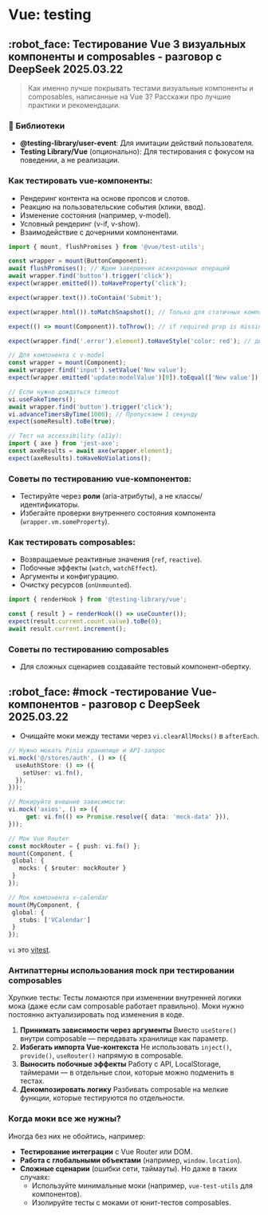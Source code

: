 # Vue: testing

## :robot_face: Тестирование Vue 3 визуальных компоненты и composables - разговор с DeepSeek 2025.03.22

> Как именно лучше покрывать тестами визуальные компоненты и composables, написанные на Vue 3? Расскажи про лучшие практики и рекомендации.

### :jigsaw: Библиотеки

- **@testing-library/user-event**: Для имитации действий пользователя.
- **Testing Library/Vue** (опционально): Для тестирования с фокусом на поведении, а не реализации.

### Как тестировать vue-компоненты:

- Рендеринг контента на основе пропсов и слотов.
- Реакцию на пользовательские события (клики, ввод).
- Изменение состояния (например, v-model).
- Условный рендеринг (v-if, v-show).
- Взаимодействие с дочерними компонентами.

```js
import { mount, flushPromises } from '@vue/test-utils';

const wrapper = mount(ButtonComponent);
await flushPromises(); // Ждем завершения асинхронных операций
await wrapper.find('button').trigger('click');
expect(wrapper.emitted()).toHaveProperty('click');

expect(wrapper.text()).toContain('Submit');

expect(wrapper.html()).toMatchSnapshot(); // Только для статичных компонентов.

expect(() => mount(Component)).toThrow(); // if required prop is missing

expect(wrapper.find('.error').element).toHaveStyle('color: red'); // динамические стили

// Для компонента с v-model
const wrapper = mount(Component);
await wrapper.find('input').setValue('New value');
expect(wrapper.emitted('update:modelValue')[0]).toEqual(['New value']);

// Если нужно дождаться timeout
vi.useFakeTimers();
await wrapper.find('button').trigger('click');
vi.advanceTimersByTime(1000); // Пропускаем 1 секунду
expect(someResult).toBe(true);

// Тест на accessibility (a11y):
import { axe } from 'jest-axe';
const axeResults = await axe(wrapper.element);
expect(axeResults).toHaveNoViolations();
```

### Советы по тестированию vue-компонентов:

- Тестируйте через **роли** (aria-атрибуты), а не классы/идентификаторы.
- Избегайте проверки внутреннего состояния компонента (`wrapper.vm.someProperty`).

### Как тестировать composables:

- Возвращаемые реактивные значения (`ref`, `reactive`).
- Побочные эффекты (`watch`, `watchEffect`).
- Аргументы и конфигурацию.
- Очистку ресурсов (`onUnmounted`).

```js
import { renderHook } from '@testing-library/vue';

const { result } = renderHook(() => useCounter());
expect(result.current.count.value).toBe(0);
await result.current.increment();
```

### Советы по тестированию composables

- Для сложных сценариев создавайте тестовый компонент-обертку.

## :robot_face: #mock -тестирование Vue-компонентов - разговор с DeepSeek 2025.03.22

- Очищайте моки между тестами через `vi.clearAllMocks()` в `afterEach`.

```ts
// Нужно мокать Pinia хранилище и API-запрос
vi.mock('@/stores/auth', () => ({
  useAuthStore: () => ({
    setUser: vi.fn(),
  }),
}));

// Мокируйте внешние зависимости:
vi.mock('axios', () => ({
     get: vi.fn(() => Promise.resolve({ data: 'mock-data' })),
}));

// Мок Vue Router
const mockRouter = { push: vi.fn() };
mount(Component, {
 global: {
   mocks: { $router: mockRouter }
 }
});

// Мок компонента v-calendar
mount(MyComponent, {
 global: {
   stubs: ['VCalendar']
 }
});
```

`vi` это [vitest](../tdd/tdd-vitest.md).

### Антипаттерны использования mock при тестировании composables

Хрупкие тесты: Тесты ломаются при изменении внутренней логики мока (даже если сам composable работает правильно). Моки нужно постоянно актуализировать под изменения в коде.
1. **Принимать зависимости через аргументы** Вместо `useStore()` внутри composable — передавать хранилище как параметр.
2. **Избегать импорта Vue-контекста** Не использовать `inject()`, `provide()`, `useRouter()` напрямую в composable.
3. **Выносить побочные эффекты** Работу с API, LocalStorage, таймерами — в отдельные слои, которые можно подменить в тестах.
4. **Декомпозировать логику** Разбивать composable на мелкие функции, которые тестируются по отдельности.

### **Когда моки все же нужны?**

Иногда без них не обойтись, например:
- **Тестирование интеграции** с Vue Router или DOM.
- **Работа с глобальными объектами** (например, `window.location`).
- **Сложные сценарии** (ошибки сети, таймауты). Но даже в таких случаях:
	- Используйте минимальные моки (например, `vue-test-utils` для компонентов).
	- Изолируйте тесты с моками от юнит-тестов composables.
